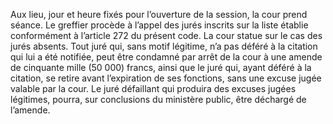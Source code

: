 Aux lieu, jour et heure fixés pour l’ouverture de la session, la cour prend séance.
Le greffier procède à l’appel des jurés inscrits sur la liste établie conformément à l’article 272 du présent code.
La cour statue sur le cas des jurés absents. Tout juré qui, sans motif légitime, n’a pas déféré à la citation qui lui a été notifiée, peut être condamné par arrêt de la cour à une amende de cinquante mille (50 000) francs, ainsi que le juré qui, ayant déféré à la citation, se retire avant l’expiration de ses fonctions, sans une excuse jugée valable par la cour.
Le juré défaillant qui produira des excuses jugées légitimes, pourra, sur conclusions du ministère public, être déchargé de l’amende.